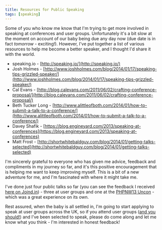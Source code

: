 ```yaml
---
title: Resources for Public Speaking
tags: [speaking]
---
```

Some of you who know me know that I'm trying to get more involved in speaking at conferences and user groups. Unfortunately it's a bit slow at the moment on account of our baby being due any day now (due date is in fact *tomorrow* - exciting!). However, I've put together a list of various resources to help me become a better speaker, and I thought I'd share it with the world.

* speaking.io - [http://speaking.io/](http://speaking.io/)
* Josh Holmes - [http://www.joshholmes.com/blog/2014/01/17/speaking-tips-grizzled-speaker/](http://www.joshholmes.com/blog/2014/01/17/speaking-tips-grizzled-speaker/)
* Cal Evans - [http://blog.calevans.com/2011/06/02/crafting-conference-proposal/](http://blog.calevans.com/2011/06/02/crafting-conference-proposal/)
* Beth Tucker Long - [http://www.alittleofboth.com/2014/01/how-to-submit-a-talk-to-a-conference/](http://www.alittleofboth.com/2014/01/how-to-submit-a-talk-to-a-conference/)
* Davey Shafik - [https://blog.engineyard.com/2013/speaking-at-conferences](https://blog.engineyard.com/2013/speaking-at-conferences)
* Matt Frost - [http://shortwhitebaldguy.com/blog/2014/01/getting-talks-selected](http://shortwhitebaldguy.com/blog/2014/01/getting-talks-selected)

I'm sincerely grateful to everyone who has given me advice, feedback and compliments in my journey so far, and it's this positive encouragement that is helping me want to keep improving myself. This is a bit of a new adventure for me, and I'm fascinated with where it might take me.

I've done just four public talks so far (you can see the feedback I received [here on Joind.in](https://joind.in/user/view/22381)) - three at user groups and one at the [PHPNW13 Uncon](http://conference.phpnw.org.uk/phpnw13/unconference/) - which was a great experience on its own.

Rest assured, when the baby is all settled in, I'm going to start applying to speak at user groups across the UK, so if you attend user groups ([and you should!](http://www.dragonbe.com/2014/02/theres-no-php-user-group-here.html)) and I've been selected to speak, please do come along and let me know what you think - I'm interested in honest feedback!
